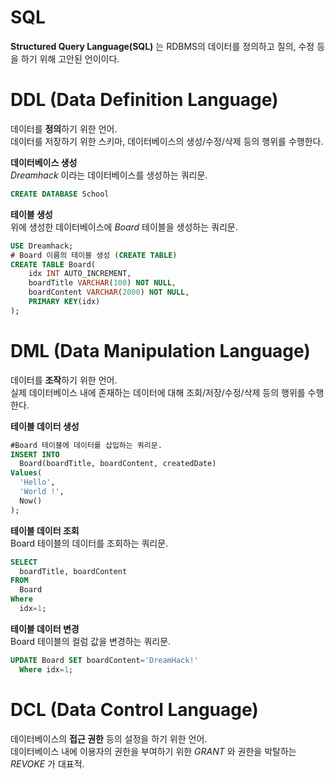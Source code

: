 # SQL

**Structured Query Language(SQL)** 는 RDBMS의 데이터를 정의하고 질의, 수정 등을 하기 위해 고안된 언이이다.

# DDL (Data Definition Language)

데이터를 **정의**하기 위한 언어.  
데이터를 저장하기 위한 스키마, 데이터베이스의 생성/수정/삭제 등의 행위를 수행한다.

**데이터베이스 생성**  
_Dreamhack_ 이라는 데이터베이스를 생성하는 쿼리문.

```SQL
CREATE DATABASE School
```

**테이블 생성**  
위에 생성한 데이터베이스에 _Board_ 테이블을 생성하는 쿼리문.

```SQL
USE Dreamhack;
# Board 이름의 테이블 생성 (CREATE TABLE)
CREATE TABLE Board(
	idx INT AUTO_INCREMENT,
	boardTitle VARCHAR(100) NOT NULL,
	boardContent VARCHAR(2000) NOT NULL,
	PRIMARY KEY(idx)
);
```

# DML (Data Manipulation Language)

데이터를 **조작**하기 위한 언어.  
실제 데이터베이스 내에 존재하는 데이터에 대해 조회/저장/수정/삭제 등의 행위를 수행한다.

**테이블 데이터 생성**

```SQL
#Board 테이블에 데이터를 삽입하는 쿼리문.
INSERT INTO
  Board(boardTitle, boardContent, createdDate)
Values(
  'Hello',
  'World !',
  Now()
);
```

**테이블 데이터 조회**  
Board 테이블의 데이터를 조회하는 쿼리문.

```SQL
SELECT
  boardTitle, boardContent
FROM
  Board
Where
  idx=1;
```

**테이블 데이터 변경**  
Board 테이블의 컬럼 값을 변경하는 쿼리문.

```SQL
UPDATE Board SET boardContent='DreamHack!'
  Where idx=1;
```

# DCL (Data Control Language)

데이터베이스의 **접근 권한** 등의 설정을 하기 위한 언어.  
데이터베이스 내에 이용자의 권한을 부여하기 위한 _GRANT_ 와 권한을 박탈하는 _REVOKE_ 가 대표적.
